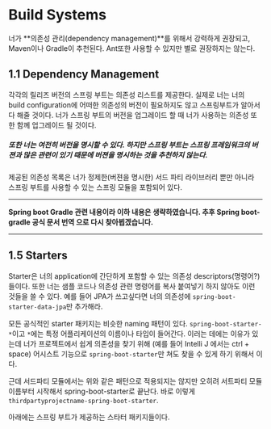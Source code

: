 # Build Systems
너가 **의존성 관리(dependency management)**를 위해서 강력하게 권장되고, Maven이나 Gradle이 추천된다. Ant또한 사용할 수 있지만 별로 권장하지는 않는다.

## 1.1 Dependency Management
각각의 릴리즈 버전의 스프링 부트는 의존성 리스트를 제공한다. 실제로 너는 너의 build configuration에 어떠한 의존성의 버전이 필요하지도 않고 스프링부트가 알아서 다 해줄 것이다. 너가 스프링 부트의 버전을 업그레이드 할 때 너가 사용하는 의존성 또한 함께 업그레이드 될 것이다.

##### 또한 너는 여전히 버전을 명시할 수 있다. 하지만 스프링 부트는 스프링 프레임워크의 버젼과 많은 관련이 있기 때문에 버젼을 명시하는 것을 추천하지 않는다.
제공된 의존성 목록은 너가 정제한(버젼을 명시한) 서드 파티 라이브러리 뿐만 아니라 스프링 부트를 사용할 수 있는 스프링 모듈을 포함되어 있다.
_ _ _
**Spring boot Gradle 관련 내용이라 이하 내용은 생략하였습니다. 추후 Spring boot-gradle 공식 문서 번역 으로 다시 찾아뵙겠습니다.**
_ _ _
## 1.5 Starters

Starter은 너의 application에 간단하게 포함할 수 있는 의존성 descriptors(명령어?) 들이다. 또한 너는 샘플 코드나 의존성 관련 명령어를 복사 붙여넣기 하지 않아도 이런 것들을 쓸 수 있다. 예를 들어 JPA가 쓰고싶다면 너의 의존성에 `spring-boot-starter-data-jpa`만 추가해라.

모든 공식적인 starter 패키지는 비슷한 naming 패턴이 있다. `spring-boot-starter-*`이고 `*`에는 특정 어플리케이션의 이름이나 타입이 들어간다. 이러는 데에는 이유가 있는데 너가 프로젝트에서 쉽게 의존성을 찾기 위해 (예를 들어 Intelli J 에서는 ctrl + space) 어시스트 기능으로 `spring-boot-starter`만 쳐도 찾을 수 있게 하기 위해서 이다.

근데 서드파티 모듈에서는 위와 같은 패턴으로 적용되지는 않지만 오히려 서트파티 모듈 이름부터 시작해서 spring-boot-starter로 끝난다. 바로 이렇게 `thirdpartyprojectname-spring-boot-starter`.

아래에는 스프링 부트가 제공하는 스타터 패키지들이다.
```사진

```
